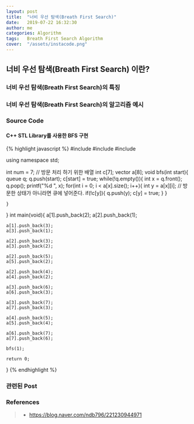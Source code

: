 ```yaml
---
layout: post
title:  "너비 우선 탐색(Breath First Search)"
date:   2019-07-22 16:32:30
author: me
categories: Algorithm
tags:	Breath First Search Algorithm
cover:  "/assets/instacode.png"
---
```


## 너비 우선 탐색(Breath First Search) 이란?


### 너비 우선 탐색(Breath First Search)의 특징


### 너비 우선 탐색(Breath First Search)의 알고리즘 예시


### Source Code


#### C++ STL Library를 사용한 BFS 구현


{% highlight javascript %}
#include <iostream>
#include <queue>
#include <vector>

using namespace std;

int	num = 7;
// 방문 처리 하기 위한 배열 
int c[7];
vector<int> a[8];
void bfs(int start){
	queue<int> q;
	q.push(start);
	c[start] = true;
	while(!q.empty()){
		int x = q.front();
		q.pop();
		printf("%d ", x);
		for(int i = 0; i < a[x].size(); i++){
			int y = a[x][i];
			// 방문한 상태가 아니라면 큐에 넣어준다.
			if(!c[y]){
				q.push(y);
				c[y] = true; 
			}
		}
		
	}
	
}
int main(void){
	a[1].push_back(2);
	a[2].push_back(1);
	
	a[1].push_back(3);
	a[3].push_back(1);
	
	a[2].push_back(3);
	a[3].push_back(2);
	
	a[2].push_back(5);
	a[5].push_back(2);
	
	a[2].push_back(4);
	a[4].push_back(2);
	
	a[3].push_back(6);
	a[6].push_back(3);
	
	a[3].push_back(7);
	a[7].push_back(3);
	
	a[4].push_back(5);
	a[5].push_back(4);
	
	a[6].push_back(7);
	a[7].push_back(6);
	
	bfs(1);
	
	return 0;
}
{% endhighlight %}



### 관련된 Post


### References
> * <a href="https://blog.naver.com/ndb796/221230944971">https://blog.naver.com/ndb796/221230944971<a>
